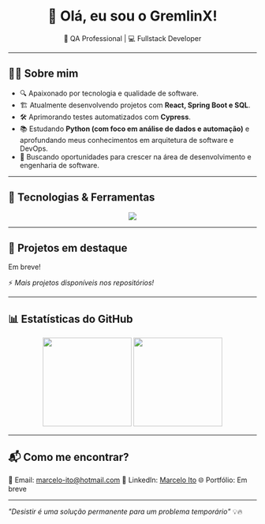 <h1 align="center">👋 Olá, eu sou o GremlinX!</h1>

<p align="center">
  🚀 QA Professional | 💻 Fullstack Developer
</p>

---

## 🧑‍💻 Sobre mim

- 🔍 Apaixonado por tecnologia e qualidade de software.
- 🏗️ Atualmente desenvolvendo projetos com **React, Spring Boot e SQL**.
- 🛠️ Aprimorando testes automatizados com **Cypress**.
- 📚 Estudando **Python (com foco em análise de dados e automação)** e aprofundando meus conhecimentos em arquitetura de software e DevOps.
- 🎯 Buscando oportunidades para crescer na área de desenvolvimento e engenharia de software.

---

## 🚀 Tecnologias & Ferramentas

<p align="center">
  <img src="https://skillicons.dev/icons?i=html,css,js,jquery,react,bootstrap,express,nodejs,java,spring,mongodb,mysql,postman,jenkins,vscode,eclipse,heroku,git,python" />
</p>

---

## 📂 Projetos em destaque

Em breve!

⚡ *Mais projetos disponíveis nos repositórios!*

---

## 📊 Estatísticas do GitHub  

<p align="center">
  <img height="180em" src="https://github-readme-stats.vercel.app/api?username=GremlinX&show_icons=true&theme=radical" />
  <img height="180em" src="https://github-readme-stats.vercel.app/api/top-langs/?username=GremlinX&layout=compact&theme=radical" />
</p>

---

## 📬 Como me encontrar?

📧 Email: [marcelo-ito@hotmail.com](mailto:marcelo-ito@hotmail.com)
💼 LinkedIn: [Marcelo Ito](https://www.linkedin.com/in/marcelo-ito-096460144/)
🌐 Portfólio: Em breve

---

*"Desistir é uma solução permanente para um problema temporário"* 💡🔥  

